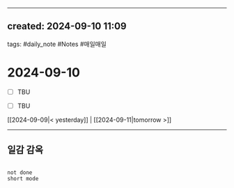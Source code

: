 
---  
created: 2024-09-10 11:09  
---  
tags: #daily_note  #Notes #매일매일
  
# 2024-09-10  
- [ ] TBU  
- [ ] TBU  
  
  
[[2024-09-09|< yesterday]] | [[2024-09-11|tomorrow >]]  
  
---  
## 일감 감옥  
```tasks  

not done  
short mode  
```